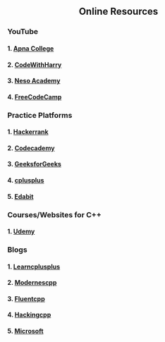 <h2 align="center"> Online Resources</h2>
 <h3>YouTube</h3>
   <h4>1. <a href="https://www.youtube.com/watch?v=z9bZufPHFLU&list=PLfqMhTWNBTe0b2nM6JHVCnAkhQRGiZMSJ"> Apna College</a></h4>
   <h4>2. <a href="https://www.youtube.com/watch?v=j8nAHeVKL08&list=PLu0W_9lII9agpFUAlPFe_VNSlXW5uE0YL"> CodeWithHarry</a></h4>
   <h4>3. <a href="https://www.youtube.com/watch?v=s0g4ty29Xgg&list=PLBlnK6fEyqRh6isJ01MBnbNpV3ZsktSyS"> Neso Academy</a></h4>
    <h4>4. <a href="https://www.youtube.com/watch?v=vLnPwxZdW4Y"> FreeCodeCamp</a><h4>
        
  
   <h3>Practice Platforms</h3>
   <h4>1. <a href="https://www.hackerrank.com/domains/cpp"> Hackerrank</a></h4>
    <h4>2. <a href="https://www.codecademy.com/learn/learn-c-plus-plus"> Codecademy</a></h4>
    <h4>3. <a href="https://www.geeksforgeeks.org/c-plus-plus/"> GeeksforGeeks</a></h4>
    <h4>4. <a href="https://www.cplusplus.com/"> cplusplus</a></h4>
    <h4>5. <a href="https://edabit.com/challenges/cpp"> Edabit</a></h4>
 
 <h3>Courses/Websites for C++</h3>
 <h4>1. <a href="https://www.udemy.com/course/free-learn-c-tutorial-beginners/?ranMID=39197&ranEAID=ygZRWO0LhtI&ranSiteID=ygZRWO0LhtI-IPfneSZhtVWSvrBQMMcqbA&LSNPUBID=ygZRWO0LhtI&utm_source=aff-campaign&utm_medium=udemyads">Udemy</a></h4>
        
   <h3>Blogs</h3>    
    <h4>1. <a href="https://learncplusplus.org/"> Learncplusplus</a></h4>
 <h4>2. <a href="https://www.modernescpp.com/"> Modernescpp</a></h4>
    <h4>3. <a href="https://www.fluentcpp.com/"> Fluentcpp</a></h4>
       <h4>4. <a href="https://hackingcpp.com/cpp/blogs.html"> Hackingcpp</a></h4>
        <h4>5. <a href="https://devblogs.microsoft.com/cppblog/"> Microsoft</a></h4>
        
